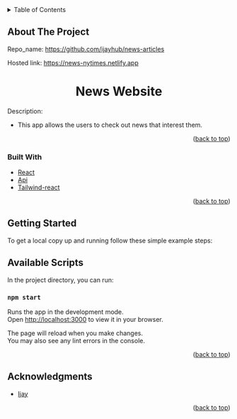 
<div id="top"></div>
<div align="center">



</div>
<!-- TABLE OF CONTENTS -->
<details>
  <summary>Table of Contents</summary>
  <ol>
    <li>
      <a href="#about-the-project">About The Project</a>
      <ul>
          <li><a href="#built-with">Built With</a></li>
          <li><a href="#getting-started">Getting Started</a></li>
          <li><a href="#acknowledgments">Acknowledgments</a></li>
         </ul>
    </li>      
  </ol>
</details>

## About The Project

<!-- [![Product Name Screen Shot][product-screenshot]](https://example.com) -->

Repo_name: https://github.com/ijayhub/news-articles

Hosted link: https://news-nytimes.netlify.app

<h1 align="center">News Website</h1>

Description: 
* This app allows the users to check out news that interest them.

<p align="right">(<a href="#top">back to top</a>)</p>

### Built With

* [React](https://reactjs.org/)
* [Api](https://developer.nytimes.com/)
* [Tailwind-react](https://tailwindcss.com/docs/guides/create-react-app)



<p align="right">(<a href="#top">back to top</a>)</p>

## Getting Started
To get a local copy up and running follow these simple example steps:
## Available Scripts

In the project directory, you can run:

 ### `npm start`

Runs the app in the development mode.\
Open [http://localhost:3000](http://localhost:3000) to view it in your browser.

The page will reload when you make changes.\
You may also see any lint errors in the console.

<p align="right">(<a href="#top">back to top</a>)</p>

## Acknowledgments
* [Ijay](https://github.com/ijayhub)

<p align="right">(<a href="#top">back to top</a>)</p>


 


